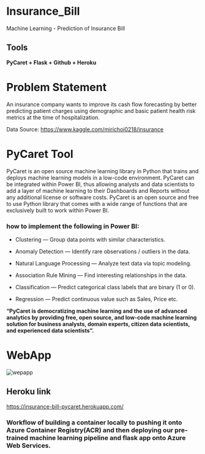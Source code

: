 # Insurance_Bill
Machine Learning - Prediction of Insurance Bill

## Tools
**PyCaret + Flask + Github + Heroku**

# Problem Statement
An insurance company wants to improve its cash flow forecasting by better predicting patient charges using demographic and basic patient health risk metrics at the time of hospitalization.

Data Source: https://www.kaggle.com/mirichoi0218/insurance

# PyCaret Tool
PyCaret is an open source machine learning library in Python that trains and deploys machine learning models in a low-code environment. PyCaret can be integrated within Power BI, thus allowing analysts and data scientists to add a layer of machine learning to their Dashboards and Reports without any additional license or software costs. PyCaret is an open source and free to use Python library that comes with a wide range of functions that are exclusively built to work within Power BI.

### how to implement the following in Power BI:
* Clustering — Group data points with similar characteristics.

* Anomaly Detection — Identify rare observations / outliers in the data.

* Natural Language Processing — Analyze text data via topic modeling.

* Association Rule Mining — Find interesting relationships in the data.

* Classification — Predict categorical class labels that are binary (1 or 0).

* Regression — Predict continuous value such as Sales, Price etc.

**“PyCaret is democratizing machine learning and the use of advanced analytics by providing free, open source, and low-code machine learning solution for business analysts, domain experts, citizen data scientists, and experienced data scientists”.**


# WebApp
![wepapp](https://user-images.githubusercontent.com/62986688/118447424-62350880-b70e-11eb-9c58-e65fd24ed772.png)

## Heroku link
https://insurance-bill-pycaret.herokuapp.com/

### Workflow of building a container locally to pushing it onto Azure Container Registry(ACR) and then deploying our pre-trained machine learning pipeline and flask app onto Azure Web Services.
